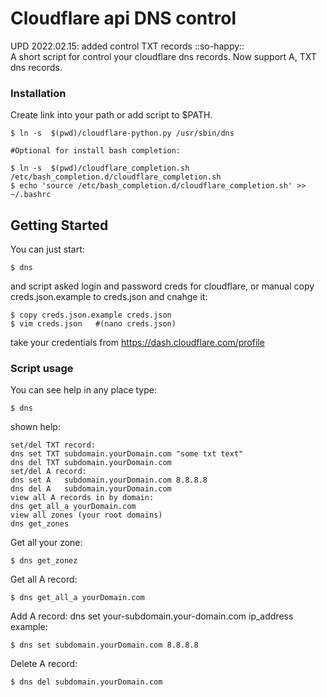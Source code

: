 # Cloudflare api DNS control

UPD 2022.02.15: added control TXT records ::so-happy::                                                                                                        
A short script for control your cloudflare dns records. 
Now support A, TXT dns records.


### Installation

Create link into your path or add script to $PATH.

```
$ ln -s  $(pwd)/cloudflare-python.py /usr/sbin/dns

#Optional for install bash completion:

$ ln -s  $(pwd)/cloudflare_completion.sh /etc/bash_completion.d/cloudflare_completion.sh
$ echo 'source /etc/bash_completion.d/cloudflare_completion.sh' >> ~/.bashrc
```


## Getting Started

You can just start:
```
$ dns
``` 
and script asked login and password creds for cloudflare,
or manual copy creds.json.example to creds.json and cnahge it:
```
$ copy creds.json.example creds.json
$ vim creds.json   #(nano creds.json)
```
take your credentials from https://dash.cloudflare.com/profile


### Script usage

You can see help in any place type:
```
$ dns 
```
shown help:
```
set/del TXT record:
dns set TXT subdomain.yourDomain.com "some txt text"
dns del TXT subdomain.yourDomain.com
set/del A record:
dns set A   subdomain.yourDomain.com 8.8.8.8
dns del A   subdomain.yourDomain.com
view all A records in by domain:
dns get_all_a yourDomain.com
view all zones (your root domains)
dns get_zones
```


Get all your zone:
```
$ dns get_zonez
```
Get all A record:
```
$ dns get_all_a yourDomain.com
```
Add A record:
dns set your-subdomain.your-domain.com ip_address
example:
```
$ dns set subdomain.yourDomain.com 8.8.8.8
```
Delete A record:
```
$ dns del subdomain.yourDomain.com
```

